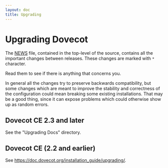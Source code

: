 ```yaml
---
layout: doc
title: Upgrading
---
```


# Upgrading Dovecot

The [NEWS](https://github.com/dovecot/core/blob/main/NEWS) file, contained in
the top-level of the source, contains all the important changes between
releases. These changes are marked with `*` character.

Read them to see if there is anything that concerns you.

In general all the changes try to preserve backwards compatibility, but some
changes which are meant to improve the stability and correctness of the
configuration could mean breaking some existing installations. That may be a
good thing, since it can expose problems which could otherwise show up as
random errors.

## Dovecot CE 2.3 and later

See the "Upgrading Docs" directory.

## Dovecot CE (2.2 and earlier)

See https://doc.dovecot.org/installation_guide/upgrading/.
